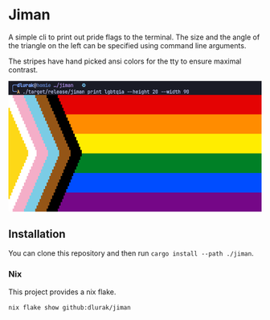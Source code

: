 # Jiman

A simple cli to print out pride flags to the terminal.
The size and the angle of the triangle on the left can be specified using command line arguments.

The stripes have hand picked ansi colors for the tty to ensure maximal contrast.

![Example](./assets/example.png)

## Installation

You can clone this repository and then run `cargo install --path ./jiman`.

### Nix

This project provides a nix flake.

```bash
nix flake show github:dlurak/jiman
```

